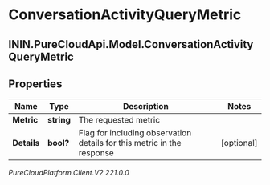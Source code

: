 # ConversationActivityQueryMetric

## ININ.PureCloudApi.Model.ConversationActivityQueryMetric

## Properties

|Name | Type | Description | Notes|
|------------ | ------------- | ------------- | -------------|
| **Metric** | **string** | The requested metric | |
| **Details** | **bool?** | Flag for including observation details for this metric in the response | [optional] |



_PureCloudPlatform.Client.V2 221.0.0_
